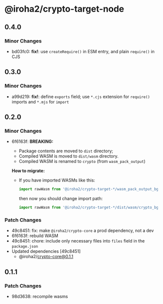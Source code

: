 # @iroha2/crypto-target-node

## 0.4.0

### Minor Changes

- bd03fc0: **fix!**: use `createRequire()` in ESM entry, and plain `require()` in CJS

## 0.3.0

### Minor Changes

- a99d219: **fix!**: define `exports` field; use `*.cjs` extension for `require()` imports and `*.mjs` for `import`

## 0.2.0

### Minor Changes

- 6f6163f: **BREAKING:**

  - Package contents are moved to `dist` directory;
  - Compiled WASM is moved to `dist/wasm` directory.
  - Compiled WASM is renamed to `crypto` (from `wasm_pack_output`)

  **How to migrate:**

  - If you have imported WASMs like this:

    ```ts
    import rawWasm from '@iroha2/crypto-target-*/wasm_pack_output_bg.wasm'
    ```

    then now you should change import path:

    ```ts
    import rawWasm from '@iroha2/crypto-target-*/dist/wasm/crypto_bg.wasm'
    ```

### Patch Changes

- 49c8451: fix: make `@iroha2/crypto-core` a prod dependency, not a dev
- 6f6163f: rebuild WASM
- 49c8451: chore: include only necessary files into `files` field in the `package.json`
- Updated dependencies [49c8451]
  - @iroha2/crypto-core@0.1.1

## 0.1.1

### Patch Changes

- 98d3638: recompile wasms
